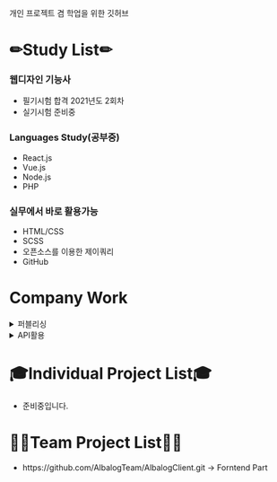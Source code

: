 개인 프로젝트 겸 학업을 위한 깃허브

# ✏Study List✏


<h3>웹디자인 기능사</h3>
<ul>
  <li>필기시험 합격 2021년도 2회차</li>
  <li>실기시험 준비중</li>
</ul>

<h3>Languages Study(공부중)</h3>
<ul>
  <li>React.js</li>
  <li>Vue.js</li>
  <li>Node.js</li>
  <li>PHP</li>
</ul>

<h3>실무에서 바로 활용가능</h3>
<ul>
  <li>HTML/CSS</li>
  <li>SCSS</li>
  <li>오픈소스를 이용한 제이쿼리</li>
  <li>GitHub</li>
</ul>


# Company Work
<details>
<summary>퍼블리싱</summary>

- 고용노동부 희망나무 웹진
- LX공간정보 웹진
- 강동경희대학교병원 웹진
- 월간내일 웹진
- 보령제약 보령 브링 웹진
  
</details>

<details>
<summary>API활용</summary>

- 한국만화영상진흥원 뉴스레터 API를 활용하여 카카오톡/페이스북 공유하기  

  
</details>

# 🎓Individual Project List🎓
<ul>
  <li>준비중입니다.</li>
</ul>




# 🤷‍♂️Team Project List🤷‍♀️
<ul>
  <li>https://github.com/AlbalogTeam/AlbalogClient.git -> Forntend Part</li>
</ul>

